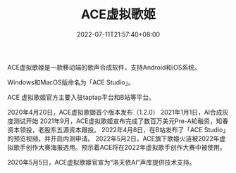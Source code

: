 ﻿---
weight: 
title: "ACE虚拟歌姬"
description: "这里是ACE虚拟歌姬，一款可以用来创作自己原创歌曲的音乐游戏。 ACE的玩法简单讲就是： 1.编辑好歌词2.选择一个喜欢的BGM 3.在屏幕上划动手指然后小歌姬就会跟随你手指滑动的轨迹开始唱歌啦~ 除了可以下载ACE提供的原创BGM，现在还支持自由导入本地和在线音乐啦！"
date: 2022-07-11T21:57:40+08:00
lastmod: 2022-07-11T16:45:40+08:00
draft: false
authors: ["june"]
featuredImage: "394.jpg"
link: "https://mitarie-web.timedomain.tech/"
tags: ["ACE虚拟歌姬","元宇宙娱乐"]
categories: ["navigation"]
navigation: ["元宇宙娱乐"]
lightgallery: true
toc: true
pinned: false
recommend: false
recommend1: false
---
ACE虚拟歌姬是一款移动端的歌声合成软件，支持Android和iOS系统。

Windows和MacOS版命名为「ACE Studio」。

ACE 虚拟歌姬官方主要入驻taptap平台和B站等平台。

2020年4月20日，ACE虚拟歌姬首个版本发布（1.2.0） 2021年1月1日，AI合成灰度测试开始 2021年9月，ACE虚拟歌姬宣布完成了数百万美元Pre-A轮融资，知春资本领投，老股东五源资本跟投。 2022年4月8日，在B站发布了「ACE Studio」的预览视频，并开启内测申请。 2022年5月2日，ACE旗下歌姬火涟被2022年虚拟歌手创作大赛海报选用。预示着ACE将在2022年虚拟歌手创作大赛中被使用。

2020年5月5日，ACE虚拟歌姬官宣为“洛天依AI”声库提供技术支持。